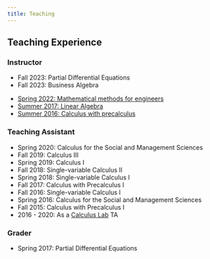 ```yaml
---
title: Teaching
---
```


## Teaching Experience

### Instructor
- Fall 2023: Partial Differential Equations
- Fall 2023: Business Algebra
* [Spring 2022: Mathematical methods for engineers](https://www.math.lsu.edu/courses/2070)
* [Summer 2017: Linear Algebra](summer-2017)
* [Summer 2016: Calculus with precalculus](summer-2016)

### Teaching Assistant
* Spring 2020: Calculus for the Social and Management Sciences
* Fall 2019: Calculus III
* Spring 2019: Calculus I
* Fall 2018: Single-variable Calculus II
* Spring 2018: Single-variable Calculus I
* Fall 2017: Calculus with Precalculus I
* Fall 2016: Single-variable Calculus I
* Spring 2016: Calculus for the Social and Management Sciences
* Fall 2015: Calculus with Precalculus I
* 2016 - 2020: As a [Calculus Lab](https://math.columbian.gwu.edu/calculus-lab) TA
 
### Grader
* Spring 2017:  Partial Differential Equations


